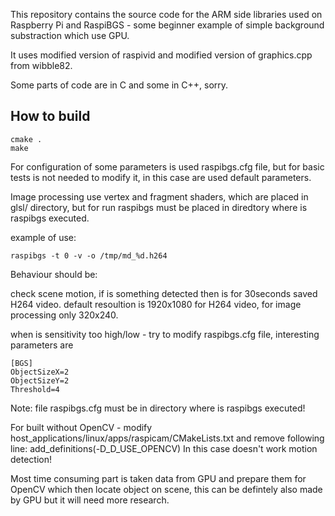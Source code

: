 This repository contains the source code for the ARM side libraries used on Raspberry Pi
and RaspiBGS - some beginner example of simple background substraction which use GPU.

It uses modified version of raspivid and modified version of graphics.cpp from wibble82.

Some parts of code are in C and some in C++, sorry.

How to build
--------------------------

	cmake .
	make
	

For configuration of some parameters is used raspibgs.cfg file, but for basic tests is not needed to modify it, in this case are
used default parameters.

Image processing use vertex and fragment shaders, which are placed in glsl/ directory, but for run raspibgs must be placed
in diredtory where is raspibgs executed.

example of use:

	raspibgs -t 0 -v -o /tmp/md_%d.h264

Behaviour should be:

check scene motion, if is something detected then is for 30seconds saved H264 video.
default resoultion is 1920x1080 for H264 video, for image processing only 320x240.
	
when is sensitivity too high/low - try to modify raspibgs.cfg file, interesting parameters are
	
	[BGS]
	ObjectSizeX=2
	ObjectSizeY=2
	Threshold=4
		
Note: file raspibgs.cfg must be in directory where is raspibgs executed!

For built without OpenCV - modify host_applications/linux/apps/raspicam/CMakeLists.txt and remove following line: add_definitions(-D_D_USE_OPENCV)
In this case doesn't work motion detection!

Most time consuming part is taken data from GPU and prepare them for OpenCV which then locate object on scene, this can be defintely also
made by GPU but it will need more research.





